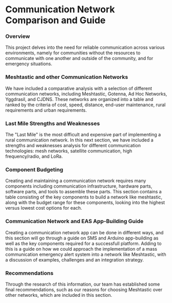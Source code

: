 # **Communication Network Comparison and Guide**

### **Overview**
This project delves into the need for reliable communication across various environments, namely for communities without the resources to communicate with one another and outside of the community, and for emergency situations.

### Meshtastic and other Communication Networks
We have included a comparative analysis with a selection of different communication networks, including Meshtastic, Gotenna, Ad Hoc Networks, Yggdrasil, and CJDNS. These networks are organized into a table and ranked by the criteria of cost, speed, distance, end-user maintenance, rural requirements and urban requirements.

### Last Mile Strengths and Weaknesses
The "Last Mile" is the most difficult and expensive part of implementing a rural communication network. In this next section, we have included a strengths and weaknesses analysis for different communication technologies: mesh networks, satellite communication, high frequency/radio, and LoRa.
### Component Budgeting

Creating and maintaining a communication network requires many components including communication infrastructure, hardware parts, software parts, and tools to assemble these parts. This section contains a table consisting of the key components to build a network like meshtastic, along with the budget range for these components, looking into the highest versus lowest cost options for each.

### Communication Network and EAS App-Building Guide
Creating a communication network app can be done in different ways, and this section will go through a guide on SMS and Arduino app-building as well as the key components required for a successfull platform. Adding to this is a guide on how we could approach the implementation of a mass communication emergency alert system into a network like Meshtastic, with a discussion of examples, challenges and an integration strategy. 

### Recommendations
Through the research of this information, our team has established some final recommendations, such as our reasons for choosing Meshtastic over other networks, which are included in this section.
